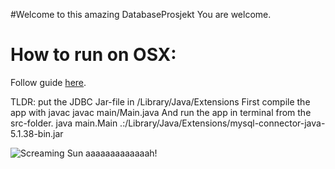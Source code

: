 #Welcome to this amazing DatabaseProsjekt
You are welcome.

# How to run on OSX:
Follow guide [here](https://www.ntu.edu.sg/home/ehchua/programming/java/JDBC_Basic.html).

TLDR:
put the JDBC Jar-file in
	/Library/Java/Extensions
First compile the app with javac
		javac main/Main.java
And run the app in terminal from the src-folder.
	java main.Main .:/Library/Java/Extensions/mysql-connector-java-5.1.38-bin.jar


![Screaming Sun](http://i.imgur.com/mky3LN7.png)
aaaaaaaaaaaaah!
